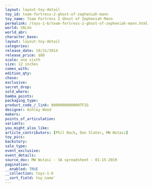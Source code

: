 ```yaml
---
layout: layout-toy-detail 
toy_id: team-fortress-2-ghost-of-zepheniah-mann
toy_name: Team Fortress 2 Ghost of Zepheniah Mann
permalink: /toys-1-6/team-fortress-2-ghost-of-zepheniah-mann.html
world: VALVe
world_abr: 
character_base: 
layout: layout-toy-detail
categories: 
release_date: 10/31/2014
release_price: $80 
scale: one sixth
size: 12 inches
comes_with: 
edition_qty: 
chase: 
exclusive: 
secret_drop: 
sold_where: 
bamba_points: 
packaging_type: 
product_code_/_link: 0000000000000TF2G
designer: Ashley Wood
makers: 
points_of_articulation: 
variants: 
you_might_also_like: 
article_contributors: [Phil Back, Don Slater, MW Wutasi]
toy_pics: 
backstory: 
sale_type: 
event_exclusive: 
event_details: 
source_doc: MW Wutasi - 3A spreadsheet - 01-15-2019
pagination: 
__enabled: TRUE
__collection: toys-1-6
__sort_field: toy_name'
---
```

